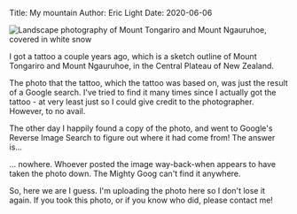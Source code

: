 Title: My mountain
Author: Eric Light
Date: 2020-06-06

![Landscape photography of Mount Tongariro and Mount Ngauruhoe, covered in white snow]({static}/images/tongariro.jpg)

I got a tattoo a couple years ago, which is a sketch outline of Mount Tongariro and Mount Ngauruhoe, in the Central Plateau of New Zealand.

The photo that the tattoo, which the tattoo was based on, was just the result of a Google search.  I've tried to find it many times since I actually got the tattoo - at very least just so I could give credit to the photographer.  However, to no avail.

The other day I happily found a copy of the photo, and went to Google's Reverse Image Search to figure out where it had come from!  The answer is...

... nowhere.  Whoever posted the image way-back-when appears to have taken the photo down.  The Mighty Goog can't find it anywhere.

So, here we are I guess.  I'm uploading the photo here so I don't lose it again.  If you took this photo, or if you know who did, please contact me!
